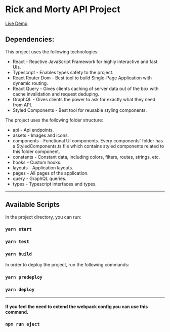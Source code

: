 # Rick and Morty API Project

[Live Demo](https://sorinb2.github.io)

## Dependencies:

This project uses the following technologies:

-   React - Reactive JavaScript Framework for highly interactive and fast UIs.
-   Typescript - Enables types safety to the project.
-   React Router Dom - Best tool to build Single-Page Application with dynamic routing.
-   React Query - Gives clients caching of server data out of the box with cache invalidation and request deduping.
-   GraphQL - Gives clients the power to ask for exactly what they need from API.
-   Styled Components - Best tool for reusable styling components.

The project uses the following folder structure:

-   api - Api endpoints.
-   assets - Images and icons.
-   components - Functional UI components. Every components' folder has a StyledComponents.ts file which contains styled components related to this folder component.
-   constants - Constant data, including colors, filters, routes, strings, etc.
-   hooks - Custom hooks.
-   layouts - Application layouts.
-   pages - All pages of the application.
-   query - GraphQL queries.
-   types - Typescript interfaces and types.

---

## Available Scripts

In the project directory, you can run:

### `yarn start`

### `yarn test`

### `yarn build`

In order to deploy the project, run the following commands:

### `yarn predeploy`

### `yarn deploy`

---

#### If you feel the need to extend the webpack config you can use this command.

### `npm run eject`
